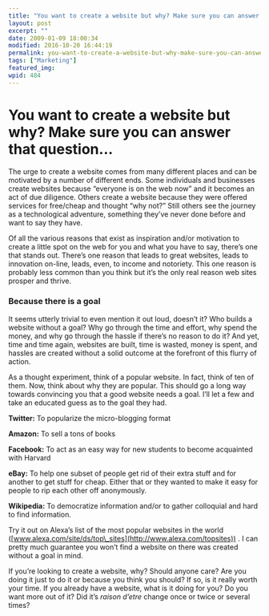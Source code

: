 ```yaml
---
title: "You want to create a website but why? Make sure you can answer that question..."
layout: post
excerpt: ""
date: 2009-01-09 18:00:34
modified: 2016-10-20 16:44:19
permalink: you-want-to-create-a-website-but-why-make-sure-you-can-answer-that-question/index.html
tags: ["Marketing"]
featured_img:
wpid: 484
---
```


# You want to create a website but why? Make sure you can answer that question...

The urge to create a website comes from many different places and can be motivated by a number of different ends. Some individuals and businesses create websites because “everyone is on the web now” and it becomes an act of due diligence. Others create a website because they were offered services for free/cheap and thought “why not?” Still others see the journey as a technological adventure, something they’ve never done before and want to say they have.

Of all the various reasons that exist as inspiration and/or motivation to create a little spot on the web for you and what you have to say, there’s one that stands out. There’s one reason that leads to great websites, leads to innovation on-line, leads, even, to income and notoriety. This one reason is probably less common than you think but it’s the only real reason web sites prosper and thrive.

### Because there is a goal

It seems utterly trivial to even mention it out loud, doesn’t it? Who builds a website without a goal? Why go through the time and effort, why spend the money, and why go through the hassle if there’s no reason to do it? And yet, time and time again, websites are built, time is wasted, money is spent, and hassles are created without a solid outcome at the forefront of this flurry of action.

As a thought experiment, think of a popular website. In fact, think of ten of them. Now, think about why they are popular. This should go a long way towards convincing you that a good website needs a goal. I’ll let a few and take an educated guess as to the goal they had.

**Twitter:** To popularize the micro-blogging format

**Amazon:** To sell a tons of books

**Facebook:** To act as an easy way for new students to become acquainted with Harvard

**eBay:** To help one subset of people get rid of their extra stuff and for another to get stuff for cheap. Either that or they wanted to make it easy for people to rip each other off anonymously.

**Wikipedia:** To democratize information and/or to gather colloquial and hard to find information.

Try it out on Alexa’s list of the most popular websites in the world ([www.alexa.com/site/ds/top\_sites](http://www.alexa.com/topsites)) . I can pretty much guarantee you won’t find a website on there was created without a goal in mind.

If you’re looking to create a website, why? Should anyone care? Are you doing it just to do it or because you think you should? If so, is it really worth your time. If you already have a website, what is it doing for you? Do you want more out of it? Did it’s *raison d’etre* change once or twice or several times?
